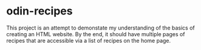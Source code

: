 # odin-recipes

This project is an attempt to demonstate my understanding of the basics of creating an HTML website. By the end, it should have multiple pages of recipes that are accessible via a list of recipes on the home page. 